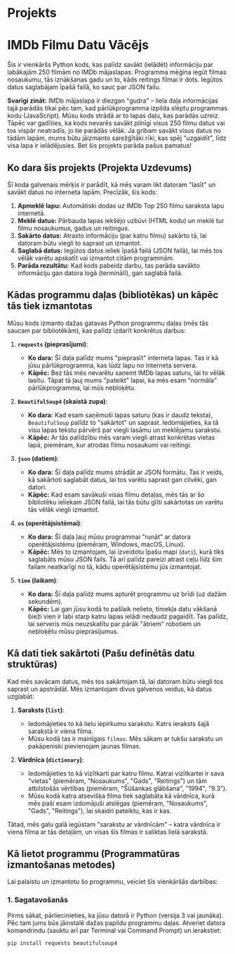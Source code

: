 # Projekts
# IMDb Filmu Datu Vācējs

Šis ir vienkāršs Python kods, kas palīdz savākt (ielādēt) informāciju par labākajām 250 filmām no IMDb mājaslapas. Programma mēģina iegūt filmas nosaukumu, tās iznākšanas gadu un to, kāds reitings filmai ir dots. Iegūtos datus saglabājam īpašā failā, ko sauc par JSON failu.

**Svarīgi zināt:** IMDb mājaslapa ir diezgan "gudra" – liela daļa informācijas tajā parādās tikai pēc tam, kad pārlūkprogramma izpilda slēptu programmas kodu (JavaScript). Mūsu kods strādā ar to lapas daļu, kas parādās uzreiz. Tāpēc var gadīties, ka kods nevarēs savākt pilnīgi visus 250 filmu datus vai tos vispār neatradīs, jo tie parādās vēlāk. Ja gribam savākt visus datus no tādām lapām, mums būtu jāizmanto sarežģītāki rīki, kas spēj "uzgaidīt", līdz visa lapa ir ielādējusies. Bet šis projekts parāda pašus pamatus!

## Ko dara šis projekts (Projekta Uzdevums)

Šī koda galvenais mērķis ir parādīt, kā mēs varam likt datoram "lasīt" un savākt datus no interneta lapām. Precīzāk, šis kods:

1.  **Apmeklē lapu:** Automātiski dodas uz IMDb Top 250 filmu saraksta lapu internetā.
2.  **Meklē datus:** Pārbauda lapas iekšējo uzbūvi (HTML kodu) un meklē tur filmu nosaukumus, gadus un reitingus.
3.  **Sakārto datus:** Atrasto informāciju (par katru filmu) sakārto tā, lai datoram būtu viegli to saprast un izmantot.
4.  **Saglabā datus:** Iegūtos datus ieliek īpašā failā (JSON failā), lai mēs tos vēlāk varētu apskatīt vai izmantot citām programmām.
5.  **Parāda rezultātu:** Kad kods pabeidz darbu, tas parāda savākto informāciju gan datora logā (terminālī), gan saglabā failā.

## Kādas programmu daļas (bibliotēkas) un kāpēc tās tiek izmantotas

Mūsu kods izmanto dažas gatavas Python programmu daļas (mēs tās saucam par bibliotēkām), kas palīdz izdarīt konkrētus darbus:

1.  **`requests` (pieprasījumi)**:
    * **Ko dara:** Šī daļa palīdz mums "pieprasīt" interneta lapas. Tas ir kā jūsu pārlūkprogramma, kas lūdz lapu no interneta servera.
    * **Kāpēc:** Bez tās mēs nevarētu saņemt IMDb lapas saturu, lai to vēlāk lasītu. Tāpat tā ļauj mums "pateikt" lapai, ka mēs esam "normāla" pārlūkprogramma, lai mūs nebloķētu.

2.  **`BeautifulSoup4` (skaistā zupa)**:
    * **Ko dara:** Kad esam saņēmuši lapas saturu (kas ir daudz teksta), `BeautifulSoup` palīdz to "sakārtot" un saprast. Iedomājieties, ka tā visu lapas tekstu pārvērš par viegli lasāmu un meklējamu sarakstu.
    * **Kāpēc:** Ar tās palīdzību mēs varam viegli atrast konkrētas vietas lapā, piemēram, kur atrodas filmu nosaukumi vai reitingi.

3.  **`json` (datiem)**:
    * **Ko dara:** Šī daļa palīdz mums strādāt ar JSON formātu. Tas ir veids, kā sakārtoti saglabāt datus, lai tos varētu saprast gan cilvēki, gan datori.
    * **Kāpēc:** Kad esam savākuši visas filmu detaļas, mēs tās ar šo bibliotēku ieliekam JSON failā, lai tās būtu glīti sakārtotas un varētu tās vēlāk viegli izmantot.

4.  **`os` (operētājsistēmai)**:
    * **Ko dara:** Šī daļa ļauj mūsu programmai "runāt" ar datora operētājsistēmu (piemēram, Windows, macOS, Linux).
    * **Kāpēc:** Mēs to izmantojam, lai izveidotu īpašu mapi (`dati`), kurā tiks saglabāts mūsu JSON fails. Tā arī palīdz pareizi atrast ceļu līdz šim failam neatkarīgi no tā, kādu operētājsistēmu jūs izmantojat.

5.  **`time` (laikam)**:
    * **Ko dara:** Šī daļa palīdz mums apturēt programmu uz brīdi (uz dažām sekundēm).
    * **Kāpēc:** Lai gan jūsu kodā to pašlaik nelieto, tīmekļa datu vākšanā bieži vien ir labi starp katru lapas ielādi nedaudz pagaidīt. Tas palīdz, lai serveris mūs neuzskatītu par pārāk "ātriem" robotiem un nebloķētu mūsu pieprasījumus.

## Kā dati tiek sakārtoti (Pašu definētās datu struktūras)

Kad mēs savācam datus, mēs tos sakārtojam tā, lai datoram būtu viegli tos saprast un apstrādāt. Mēs izmantojam divus galvenos veidus, kā datus uzglabāt:

1.  **Saraksts (`list`)**:
    * Iedomājieties to kā lielu iepirkumu sarakstu. Katrs ieraksts šajā sarakstā ir viena filma.
    * Mūsu kodā tas ir mainīgais `filmas`. Mēs sākam ar tukšu sarakstu un pakāpeniski pievienojam jaunas filmas.

2.  **Vārdnīca (`dictionary`)**:
    * Iedomājieties to kā vizītkarti par katru filmu. Katrai vizītkartei ir sava "vietas" (piemēram, "Nosaukums", "Gads", "Reitings") un tām atbilstošās vērtības (piemēram, "Šūšankas glābšana", "1994", "9.3").
    * Mūsu kodā katra atsevišķa filma tiek saglabāta kā vārdnīca, kurā mēs paši esam izdomājuši atslēgas (piemēram, "Nosaukums", "Gads", "Reitings"), lai skaidri pateiktu, kas ir kas.

Tātad, mēs galu galā iegūstam "sarakstu ar vārdnīcām" – katra vārdnīca ir viena filma ar tās detaļām, un visas šīs filmas ir saliktas lielā sarakstā.

## Kā lietot programmu (Programmatūras izmantošanas metodes)

Lai palaistu un izmantotu šo programmu, veiciet šīs vienkāršās darbības:

### 1. Sagatavošanās

Pirms sākat, pārliecinieties, ka jūsu datorā ir Python (versija 3 vai jaunāka). Pēc tam jums būs jāinstalē dažas papildu programmu daļas. Atveriet datora komandrindu (sauktu arī par Terminal vai Command Prompt) un ierakstiet:

```bash
pip install requests beautifulsoup4
